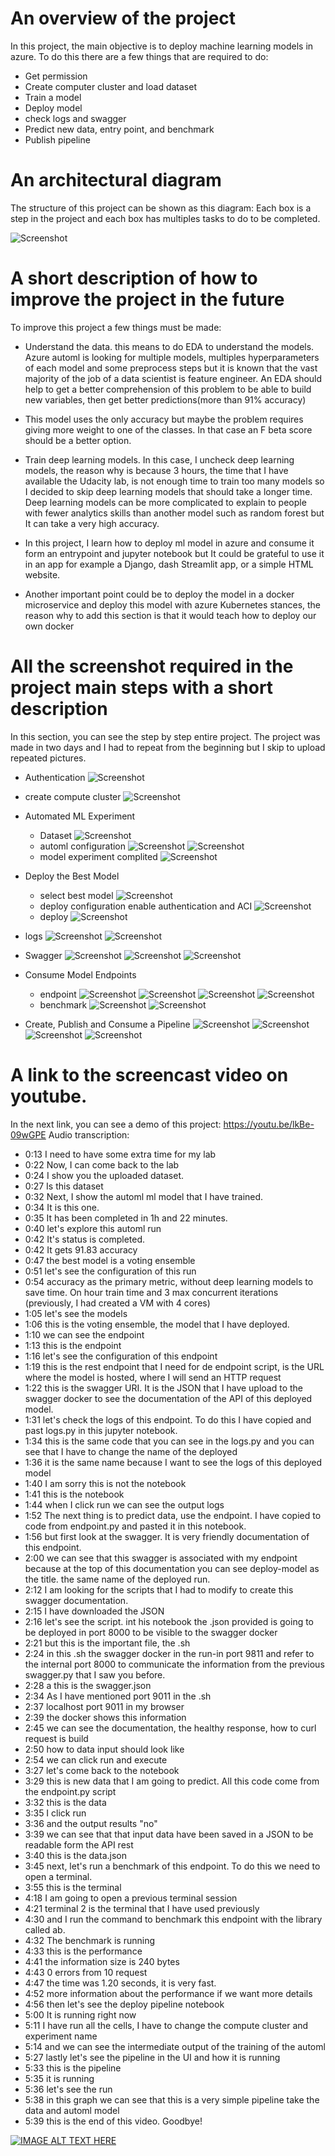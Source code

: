 # An overview of the project
In this project, the main objective is to deploy machine learning models in azure. To do this there are a few things 
that are required to do:
- Get permission
- Create computer cluster and load dataset
- Train a model
- Deploy model
- check logs and swagger
- Predict new data, entry point, and benchmark
- Publish pipeline

# An architectural diagram
The structure of this project can be shown as this diagram:
Each box is a step in the project and each box has multiples tasks to do to be completed.

![Screenshot](img/diagram.png)

# A short description of how to improve the project in the future
To improve this project a few things must be made:
- Understand the data. this means to do EDA to understand the models. Azure automl is looking for multiple models,
 multiples hyperparameters of each model and some preprocess steps but it is known that the vast majority of the job of a data scientist is feature engineer. An EDA should help to get a better comprehension of this problem to be able to 
 build new variables, then get better predictions(more than 91% accuracy)
 
- This model uses the only accuracy but maybe the problem requires giving more weight to one of the classes. In that case an
 F beta score should be a better option.
 
- Train deep learning models. In this case, I uncheck deep learning models, the reason why is because 3 hours, 
the time that I have available the Udacity lab, is not enough time to train too many models so I decided to skip deep learning models that should take a longer time. Deep learning models can be more complicated to explain to people with fewer analytics skills than another model such as random forest but It can take a very high accuracy.

- In this project, I learn how to deploy ml model in azure and consume it form an entrypoint and jupyter notebook but It 
could be grateful to use it in an app for example a Django, dash Streamlit app, or a simple HTML website.

- Another important point could be to deploy the model in a docker microservice and deploy this model with azure
 Kubernetes stances, the reason why to add this section is that it would teach how to deploy our own docker

# All the screenshot required in the project main steps with a short description 
In this section, you can see the step by step entire project. The project was made in two days and I had to repeat from
 the beginning but I skip to upload repeated pictures.
* Authentication
![Screenshot](img/Captura.PNG)
 
* create compute cluster
    ![Screenshot](img/Captura8.PNG)
* Automated ML Experiment
    * Dataset
    ![Screenshot](img/Captura2.PNG)
    * automl configuration
    ![Screenshot](img/Captura3.PNG)
    ![Screenshot](img/Captura9.PNG)
    * model experiment complited
    ![Screenshot](img/Captura11.PNG)
* Deploy the Best Model
    * select best model
    ![Screenshot](img/Captura6.PNG)
    * deploy configuration enable authentication and ACI
    ![Screenshot](img/Captura12.PNG)
    * deploy
    ![Screenshot](img/Captura13.PNG)
* logs 
![Screenshot](img/Captura14.PNG)
![Screenshot](img/Captura15.PNG)
* Swagger
![Screenshot](img/Captura21.PNG)
![Screenshot](img/Captura22.PNG)
![Screenshot](img/Captura23.PNG)
* Consume Model Endpoints
    * endpoint
    ![Screenshot](img/Captura17.PNG)
    ![Screenshot](img/Captura18.PNG)
    ![Screenshot](img/Captura19.PNG)
    ![Screenshot](img/Captura20.PNG)
    * benchmark
    ![Screenshot](img/Captura24.PNG)
    ![Screenshot](img/Captura25.PNG)
* Create, Publish and Consume a Pipeline
![Screenshot](img/Captura26.PNG)
![Screenshot](img/Captura27.PNG)
![Screenshot](img/Captura28.PNG)
![Screenshot](img/Captura29.PNG)

# A link to the screencast video on youtube.
In the next link, you can see a demo of this project:  https://youtu.be/lkBe-09wGPE
Audio transcription:
- 0:13 I need to have some extra time for my lab
- 0:22 Now, I can come back to the lab
- 0:24 I show you the uploaded dataset.
- 0:27 Is this dataset
- 0:32 Next, I show the automl ml model that I have trained.
- 0:34 It is this one. 
- 0:35 It has been completed in 1h and 22 minutes.
- 0:40 let's explore this automl run
- 0:42 It's status is completed. 
- 0:42 It gets 91.83 accuracy
- 0:47 the best model is a voting ensemble
- 0:51 let's see the configuration of this run
- 0:54 accuracy as the primary metric, without deep learning models to save time. 
  On hour train time and 3 max concurrent iterations (previously, I had created a VM with 4 cores)
- 1:05 let's see the models
- 1:06 this is the voting ensemble, the model that I have deployed.
- 1:10 we can see the endpoint
- 1:13 this is the endpoint
- 1:16 let's see the configuration of this endpoint
- 1:19 this is the rest endpoint that I need for de endpoint script, is the URL where the model is hosted, where I will send an HTTP request
- 1:22 this is the swagger URI. It is the JSON that I have upload to the swagger docker to see the documentation of the API of this deployed model.
- 1:31 let's check the logs of this endpoint. To do this I have copied and past logs.py in this jupyter notebook.
- 1:34 this is the same code that you can see in the logs.py and you can see that I have to change the name of the deployed 
- 1:36 it is the same name because I want to see the logs of this deployed model
- 1:40 I am sorry this is not the notebook
- 1:41 this is the notebook
- 1:44 when I click run we can see the output logs
- 1:52 The next thing is to predict data, use the endpoint. I have copied to code from endpoint.py and pasted it in this notebook.
- 1:56 but first look at the swagger. It is very friendly documentation of this endpoint.
- 2:00 we can see that this swagger is associated with my endpoint because at the top of this documentation you can see deploy-model as the title. the same name of the deployed run.
- 2:12 I am looking for the scripts that I had to modify to create this swagger documentation. 
- 2:15 I have downloaded the JSON
- 2:16 let's see the script. int his notebook the .json provided is going to be deployed in port 8000 to be visible to the swagger docker
- 2:21 but this is the important file, the .sh 
- 2:24 in this .sh the swagger docker in the run-in port 9811 and refer to the internal port 8000 to communicate the information from the previous swagger.py that I saw you before.
- 2:28 a this is the swagger.json
- 2:34 As I have mentioned port 9011 in the .sh 
- 2:37 localhost port 9011 in my browser
- 2:39 the docker shows this information
- 2:45 we can see the documentation, the healthy response, how to curl request is build
- 2:50 how to data input should look like
- 2:54 we can click run and execute 
- 3:27 let's come back to the notebook
- 3:29 this is new data that I am going to predict. All this code come from the endpoint.py script
- 3:32 this is the data
- 3:35 I click run
- 3:36 and the output results "no"
- 3:39 we can see that that input data have been saved in a JSON to be readable form the API rest
- 3:40 this is the data.json
- 3:45 next, let's run a benchmark of this endpoint. To do this we need to open a terminal.
- 3:55 this is the terminal
- 4:18 I am going to open a previous terminal session
- 4:21 terminal 2 is the terminal that I have used previously 
- 4:30 and I run the command to benchmark this endpoint with the library called ab.
- 4:32 The benchmark is running
- 4:33 this is the performance 
- 4:41 the information size is 240 bytes
- 4:43 0 errors from 10 request
- 4:47 the time was 1.20 seconds, it is very fast.
- 4:52 more information about the performance if we want more details 
- 4:56 then let's see the deploy pipeline notebook
- 5:00 It is running right now
- 5:11  I have run all the cells, I have to change the compute cluster and experiment name
- 5:14 and we can see the intermediate output of the training of the automl
- 5:27 lastly let's see the pipeline in the UI and how it is running
- 5:33 this is the pipeline
- 5:35 it is running
- 5:36 let's see the run
- 5:38 in this graph we can see that this is a very simple pipeline take the data and automl model
- 5:39 this is the end of this video. Goodbye!





[![IMAGE ALT TEXT HERE](https://bcs.solutions/wp-content/uploads/2019/04/Azure.png)](https://youtu.be/lkBe-09wGPE)
